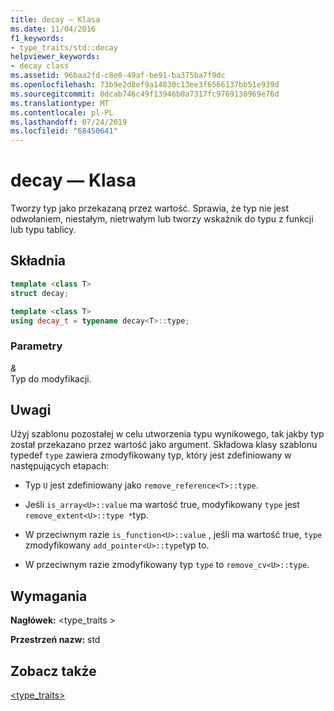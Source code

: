 ```yaml
---
title: decay — Klasa
ms.date: 11/04/2016
f1_keywords:
- type_traits/std::decay
helpviewer_keywords:
- decay class
ms.assetid: 96baa2fd-c8e0-49af-be91-ba375ba7f9dc
ms.openlocfilehash: 73b9e2d8ef9a14830c13ee3f6566137bb51e939d
ms.sourcegitcommit: 0dcab746c49f13946b0a7317fc9769130969e76d
ms.translationtype: MT
ms.contentlocale: pl-PL
ms.lasthandoff: 07/24/2019
ms.locfileid: "68450641"
---
```

# <a name="decay-class"></a>decay — Klasa

Tworzy typ jako przekazaną przez wartość. Sprawia, że typ nie jest odwołaniem, niestałym, nietrwałym lub tworzy wskaźnik do typu z funkcji lub typu tablicy.

## <a name="syntax"></a>Składnia

```cpp
template <class T>
struct decay;

template <class T>
using decay_t = typename decay<T>::type;
```

### <a name="parameters"></a>Parametry

*&* \
Typ do modyfikacji.

## <a name="remarks"></a>Uwagi

Użyj szablonu pozostałej w celu utworzenia typu wynikowego, tak jakby typ został przekazano przez wartość jako argument. Składowa klasy szablonu typedef `type` zawiera zmodyfikowany typ, który jest zdefiniowany w następujących etapach:

- Typ `U` jest zdefiniowany jako `remove_reference<T>::type`.

- Jeśli `is_array<U>::value` ma wartość true, modyfikowany `type` jest `remove_extent<U>::type *`typ.

- W przeciwnym razie `is_function<U>::value` , jeśli ma wartość true, `type` zmodyfikowany `add_pointer<U>::type`typ to.

- W przeciwnym razie zmodyfikowany typ `type` to `remove_cv<U>::type`.

## <a name="requirements"></a>Wymagania

**Nagłówek:** \<type_traits >

**Przestrzeń nazw:** std

## <a name="see-also"></a>Zobacz także

[<type_traits>](../standard-library/type-traits.md)
